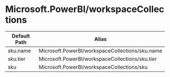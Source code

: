 # Microsoft.PowerBI/workspaceCollections

| Default Path | Alias |
|---|---|
| sku.name | Microsoft.PowerBI/workspaceCollections/sku.name |
| sku.tier | Microsoft.PowerBI/workspaceCollections/sku.tier |
| sku | Microsoft.PowerBI/workspaceCollections/sku |


